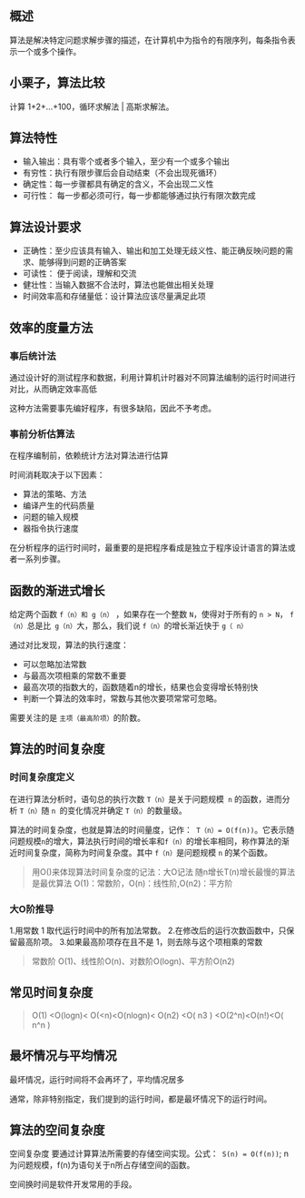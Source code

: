 ## 概述
算法是解决特定问题求解步骤的描述，在计算机中为指令的有限序列，每条指令表示一个或多个操作。

## 小栗子，算法比较

计算 1+2+...+100，循环求解法 | 高斯求解法。

## 算法特性
- 输入输出：具有零个或者多个输入，至少有一个或多个输出
- 有穷性：执行有限步骤后会自动结束（不会出现死循环）
- 确定性：每一步骤都具有确定的含义，不会出现二义性
- 可行性： 每一步都必须可行，每一步都能够通过执行有限次数完成

## 算法设计要求

- 正确性：至少应该具有输入、输出和加工处理无歧义性、能正确反映问题的需求、能够得到问题的正确答案
- 可读性： 便于阅读，理解和交流
- 健壮性：当输入数据不合法时，算法也能做出相关处理
- 时间效率高和存储量低：设计算法应该尽量满足此项

## 效率的度量方法

### 事后统计法
通过设计好的测试程序和数据，利用计算机计时器对不同算法编制的运行时间进行对比，从而确定效率高低

这种方法需要事先编好程序，有很多缺陷，因此不予考虑。

### 事前分析估算法
在程序编制前，依赖统计方法对算法进行估算

时间消耗取决于以下因素：

- 算法的策略、方法
- 编译产生的代码质量
- 问题的输入规模
- 器指令执行速度

在分析程序的运行时间时，最重要的是把程序看成是独立于程序设计语言的算法或者一系列步骤。

## 函数的渐进式增长

给定两个函数 `f（n）和 g（n）` ，如果存在一个整数 `N`，使得对于所有的 `n > N`， `f（n）`总是比` g（n）`大，那么，我们说 `f（n）`的增长渐近快于 `g（ n）`

通过对比发现，算法的执行速度：

- 可以忽略加法常数
- 与最高次项相乘的常数不重要
- 最高次项的指数大的，函数随着n的增长，结果也会变得增长特别快
- 判断一个算法的效率时，常数与其他次要项常常可忽略。

需要关注的是 `主项（最高阶项）`的阶数。

## 算法的时间复杂度

### 时间复杂度定义
在进行算法分析时，语句总的执行次数 `T（n）`是关于问题规模` n`
的函数，进而分析 `T（n）`随 `n `的变化情况并确定 `T（n）`的数量级。

算法的时间复杂度，也就是算法的时间量度，记作：` T（n）= O(f(n))`。它表示随问题规模` n `的增大，算法执行时间的增长率和`f（n）`的增长率相同，称作算法的渐近时间复杂度，简称为时间复杂度。其中 `f（n）`是问题规模 `n` 的某个函数。

> 用O()来体现算法时间复杂度的记法：大O记法
> 随n增长T(n)增长最慢的算法是最优算法
> O(1)：常数阶，O(n)：线性阶,O(n2)：平方阶

### 大O阶推导
1.用常数 1 取代运行时间中的所有加法常数。
2.在修改后的运行次数函数中，只保留最高阶项。
3.如果最高阶项存在且不是 1，则去除与这个项相乘的常数

>  常数阶 O(1)、线性阶O(n)、对数阶O(logn)、平方阶O(n2)

## 常见时间复杂度

> O(1) <O(logn)< O(<n)<O(nlogn)< O(n2) <O( n3 ) <O(2^n)<O(n!)<O( n^n )

## 最坏情况与平均情况

最坏情况，运行时间将不会再坏了，平均情况居多

通常，除非特别指定，我们提到的运行时间，都是最坏情况下的运行时间。

## 算法的空间复杂度

空间复杂度 要通过计算算法所需要的存储空间实现。公式：` S(n) = O(f(n))`;
n为问题规模，f(n)为语句关于n所占存储空间的函数。

空间换时间是软件开发常用的手段。
